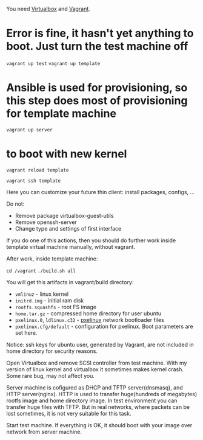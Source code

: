 You need [Virtualbox](https://www.virtualbox.org) and [Vagrant](https://www.vagrantup.com/).

# Error is fine, it hasn't yet anything to boot. Just turn the test machine off
`vagrant up test`
`vagrant up template`
# Ansible is used for provisioning, so this step does most of provisioning for template machine
`vagrant up server`
# to boot with new kernel
`vagrant reload template`

`vagrant ssh template`

Here you can customize your future thin client: install packages, configs, ...

Do not:
* Remove package virtualbox-guest-utils
* Remove openssh-server
* Change type and settings of first interface

If you do one of this actions, then you should do further work inside template virtual machine manually, without vagrant.

After work, inside template machine:

`cd /vagrant`
`./build.sh all`

You will get this artifacts in vagrant/build directory:
* `vmlinuz` - linux kernel
* `initrd.img` - initial ram disk
* `rootfs.squashfs` - root FS image
* `home.tar.gz` - compressed home directory for user ubuntu
* `pxelinux.0`, `ldlinux.c32` - [pxelinux](http://www.syslinux.org/wiki/index.php?title=PXELINUX) network bootloader files
* `pxelinux.cfg/default` - configuration for pxelinux. Boot parameters are set here.

Notice: ssh keys for ubuntu user, generated by Vagrant, are not included in home directory for security reasons.

Open Virtualbox and remove SCSI controller from test machine. With my version of linux kernel and virtualbox it sometimes makes kernel crash. Some rare bug, may not affect you.

Server machine is cofigured as DHCP and TFTP server(dnsmasq), and HTTP server(nginx). HTTP is used to transfer huge(hundreds of megabytes) rootfs image and home directory image. In test environment you can transfer huge files with TFTP. But in real networks, where packets can be lost sometimes, it is not very suitable for this task.

Start test machine. If everything is OK, it should boot with your image over network from server machine.
